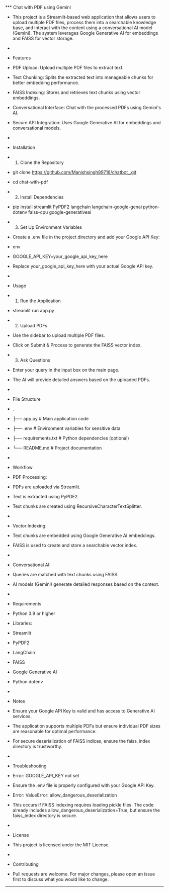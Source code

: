 *** Chat with PDF using Gemini
* This project is a Streamlit-based web application that allows users to upload multiple PDF files, process them into a searchable knowledge base, and interact with the content using a conversational AI model (Gemini). The system leverages Google Generative AI for embeddings and FAISS for vector storage.
* 
* Features
* PDF Upload: Upload multiple PDF files to extract text.
* Text Chunking: Splits the extracted text into manageable chunks for better embedding performance.
* FAISS Indexing: Stores and retrieves text chunks using vector embeddings.
* Conversational Interface: Chat with the processed PDFs using Gemini's AI.
* Secure API Integration: Uses Google Generative AI for embeddings and conversational models.
* 
* Installation
* 1. Clone the Repository
* git clone https://github.com/Manishsingh89716/chatbot_.git
* cd chat-with-pdf
* 2. Install Dependencies
* pip install streamlit PyPDF2 langchain langchain-google-genai python-dotenv faiss-cpu google-generativeai
* 3. Set Up Environment Variables

* Create a .env file in the project directory and add your Google API Key:
* env
* GOOGLE_API_KEY=your_google_api_key_here
* Replace your_google_api_key_here with your actual Google API key.
* 
* Usage

* 1. Run the Application
* streamlit run app.py

* 2. Upload PDFs
* Use the sidebar to upload multiple PDF files.
* Click on Submit & Process to generate the FAISS vector index.

* 3. Ask Questions
* Enter your query in the input box on the main page.
* The AI will provide detailed answers based on the uploaded PDFs.
* 
* File Structure

* .
* ├── app.py                  # Main application code
* ├── .env                    # Environment variables for sensitive data
* ├── requirements.txt        # Python dependencies (optional)
* └── README.md               # Project documentation
* 
* Workflow
* PDF Processing:
* PDFs are uploaded via Streamlit.
* Text is extracted using PyPDF2.
* Text chunks are created using RecursiveCharacterTextSplitter.
* 
* Vector Indexing:
* Text chunks are embedded using Google Generative AI embeddings.
* FAISS is used to create and store a searchable vector index.
* 
* Conversational AI:
* Queries are matched with text chunks using FAISS.
* AI models (Gemini) generate detailed responses based on the context.
* 
* Requirements
* Python 3.9 or higher
* Libraries:
* Streamlit
* PyPDF2
* LangChain
* FAISS
* Google Generative AI
* Python dotenv
* 
* Notes
* Ensure your Google API Key is valid and has access to Generative AI services.
* The application supports multiple PDFs but ensure individual PDF sizes are reasonable for optimal performance.
* For secure deserialization of FAISS indices, ensure the faiss_index directory is trustworthy.
* 
* Troubleshooting
* Error: GOOGLE_API_KEY not set
* Ensure the .env file is properly configured with your Google API Key.
* Error: ValueError: allow_dangerous_deserialization
* This occurs if FAISS indexing requires loading pickle files. The code already includes allow_dangerous_deserialization=True, but ensure the faiss_index directory is secure.
* 
* License
* This project is licensed under the MIT License.
* 
* Contributing
* Pull requests are welcome. For major changes, please open an issue first to discuss what you would like to change.
***
